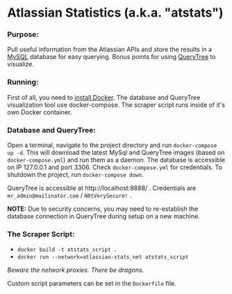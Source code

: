 # Atlassian Statistics (a.k.a. "atstats")
### Purpose:
Pull useful information from the Atlassian APIs and store the results in a [MySQL](https://www.mysql.com/) database for easy querying.  Bonus points for using [QueryTree](https://querytreeapp.com/) to visualize.

### Running:
First of all, you need to [install Docker](https://www.docker.com/products/docker-desktop).  The database and QueryTree visualization tool use docker-compose.  The scraper script runs inside of it's own Docker container.

### Database and QueryTree:
Open a terminal, navigate to the project directory and run `docker-compose up -d`.  This will download the latest MySql and QueryTree images (based on `docker-compose.yml`) and run them as a daemon.
The database is accessible on IP 127.0.0.1 and port 3306.  Check `docker-compose.yml` for credentials.  To shutdown the project, run `docker-compose down`.

QueryTree is accessible at http://localhost:8888/ .  Credentials are `mr_admin@mailinator.com` / `N0tVerySecure!` .

**NOTE:** Due to security concerns, you may need to re-establish the database connection in QueryTree during setup on a new machine.

### The Scraper Script:
- `docker build -t atstats_script .`
- `docker run --network=atlassian-stats_net atstats_script`

*Beware the network proxies.  There be dragons.*

Custom script parameters can be set in the `Dockerfile` file.
